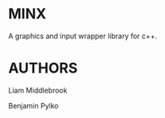 MINX
====

A graphics and input wrapper library for c++.

AUTHORS
====

Liam Middlebrook

Benjamin Pylko
